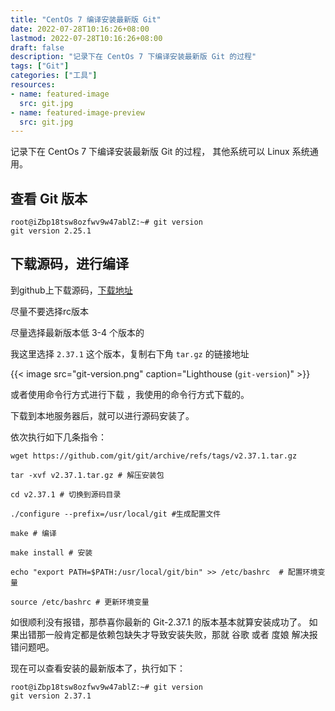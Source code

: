 ```yaml
---
title: "CentOs 7 编译安装最新版 Git"
date: 2022-07-28T10:16:26+08:00
lastmod: 2022-07-28T10:16:26+08:00
draft: false
description: "记录下在 CentOs 7 下编译安装最新版 Git 的过程"
tags: ["Git"]
categories: ["工具"]
resources:
- name: featured-image
  src: git.jpg
- name: featured-image-preview
  src: git.jpg
---
```


记录下在 CentOs 7 下编译安装最新版 Git 的过程， 其他系统可以 Linux 系统通用。

## 查看 Git 版本
```
root@iZbp18tsw8ozfwv9w47ablZ:~# git version
git version 2.25.1
```

## 下载源码，进行编译

到github上下载源码，[下载地址](https://github.com/git/git/tags)

尽量不要选择rc版本

尽量选择最新版本低 3-4 个版本的

我这里选择 `2.37.1` 这个版本，复制右下角 `tar.gz` 的链接地址

{{< image src="git-version.png" caption="Lighthouse (`git-version`)" >}}

或者使用命令行方式进行下载 ，我使用的命令行方式下载的。

下载到本地服务器后，就可以进行源码安装了。

依次执行如下几条指令：

```shell
wget https://github.com/git/git/archive/refs/tags/v2.37.1.tar.gz

tar -xvf v2.37.1.tar.gz # 解压安装包

cd v2.37.1 # 切换到源码目录

./configure --prefix=/usr/local/git #生成配置文件

make # 编译

make install # 安装

echo "export PATH=$PATH:/usr/local/git/bin" >> /etc/bashrc  # 配置环境变量

source /etc/bashrc # 更新环境变量
```


如很顺利没有报错，那恭喜你最新的 Git-2.37.1 的版本基本就算安装成功了。 如果出错那一般肯定都是依赖包缺失才导致安装失败，那就 谷歌 或者 度娘 解决报错问题吧。

现在可以查看安装的最新版本了，执行如下：

```
root@iZbp18tsw8ozfwv9w47ablZ:~# git version
git version 2.37.1
```
